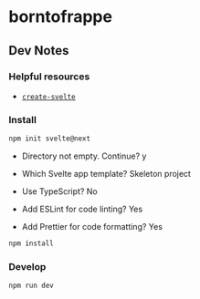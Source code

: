 # borntofrappe

## Dev Notes

### Helpful resources

- [`create-svelte`](https://github.com/sveltejs/kit/tree/master/packages/create-svelte)

<!-- - [`adapter-netlify`](https://github.com/sveltejs/kit/tree/master/packages/adapter-netlify) -->

### Install

```bash
npm init svelte@next
```

- Directory not empty. Continue? y

- Which Svelte app template? Skeleton project

- Use TypeScript? No

- Add ESLint for code linting? Yes

- Add Prettier for code formatting? Yes

```bash
npm install
```

### Develop

```bash
npm run dev
```

<!--

### Adapt

```bash
npm i -D @sveltejs/adapter-netlify@next
```

### Build

```bash
npm run build
```

### Preview

```bash
npm run preview
```
-->
